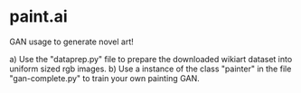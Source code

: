# paint.ai
GAN usage to generate novel art!

a) Use the "dataprep.py" file to prepare the downloaded wikiart dataset into uniform sized rgb images.
b) Use a instance of the class "painter" in the file "gan-complete.py" to train your own painting GAN.
